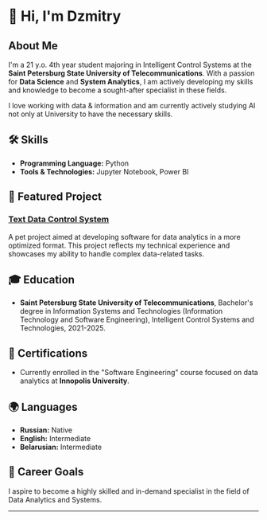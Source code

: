 # 👋 Hi, I'm Dzmitry

## About Me

I'm a 21 y.o. 4th year student majoring in Intelligent Control Systems at the **Saint Petersburg State University of Telecommunications**. With a passion for **Data Science** and **System Analytics**, I am actively developing my skills and knowledge to become a sought-after specialist in these fields.

I love working with data & information and am currently actively studying AI not only at University to have the necessary skills.

## 🛠 Skills

- **Programming Language:** Python
- **Tools & Technologies:** Jupyter Notebook, Power BI

## 🌟 Featured Project

### [Text Data Control System](#)
A pet project aimed at developing software for data analytics in a more optimized format. This project reflects my technical experience and showcases my ability to handle complex data-related tasks.

## 🎓 Education

- **Saint Petersburg State University of Telecommunications**, Bachelor's degree in Information Systems and Technologies (Information Technology and Software Engineering), Intelligent Control Systems and Technologies, 2021-2025.

## 📜 Certifications

- Currently enrolled in the "Software Engineering" course focused on data analytics at **Innopolis University**.

## 🌍 Languages

- **Russian:** Native
- **English:** Intermediate
- **Belarusian:** Intermediate

## 🎯 Career Goals

I aspire to become a highly skilled and in-demand specialist in the field of Data Analytics and Systems.

---

<!-- Feel free to add any contact details or links to social media if you wish -->

<!---
blk-kakadu-114/blk-kakadu-114 is a ✨ special ✨ repository because its `README.md` (this file) appears on your GitHub profile.
You can click the Preview link to take a look at your changes.
--->
